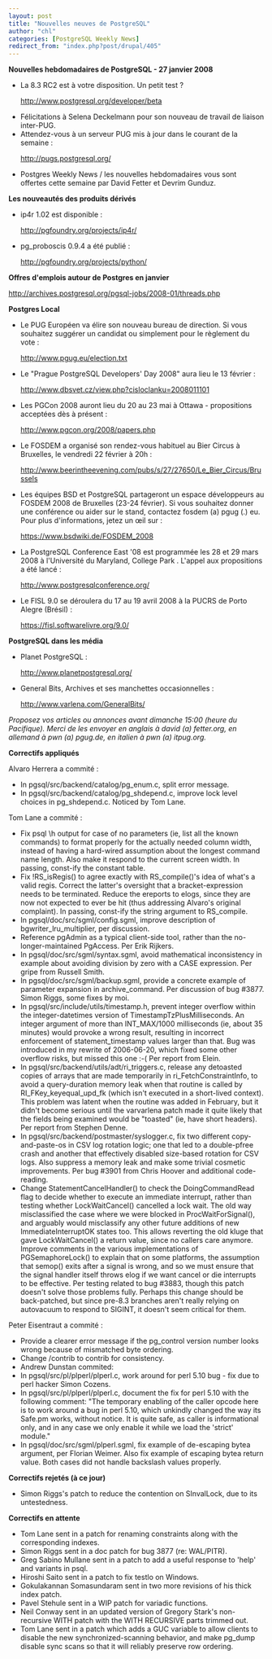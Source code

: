 ```yaml
---
layout: post
title: "Nouvelles neuves de PostgreSQL"
author: "chl"
categories: [PostgreSQL Weekly News]
redirect_from: "index.php?post/drupal/405"
---
```



<p><strong>Nouvelles hebdomadaires de PostgreSQL - 27 janvier 2008</strong></p>

<ul>

<li>La 8.3 RC2 est à votre disposition. Un petit test ?

<a target="_blank" href="http://www.postgresql.org/developer/beta">http://www.postgresql.org/developer/beta</a></li>

<li>Félicitations à Selena Deckelmann pour son nouveau de travail de liaison inter-PUG.</li>

<li>Attendez-vous à un serveur PUG mis à jour dans le courant de la semaine&nbsp;:

<a target="_blank" href="http://pugs.postgresql.org/">http://pugs.postgresql.org/</a></li>

<li>Postgres Weekly News / les nouvelles hebdomadaires vous sont offertes cette semaine par David Fetter et Devrim Gunduz.</li>

</ul>

<!--more-->


<!--break-->

<p><strong>Les nouveautés des produits dérivés</strong></p>

<ul>

<li>ip4r 1.02 est disponible&nbsp;:

<a target="_blank" href="http://pgfoundry.org/projects/ip4r/">http://pgfoundry.org/projects/ip4r/</a></li>

<li>pg_proboscis 0.9.4 a été publié&nbsp;:

<a target="_blank" href="http://pgfoundry.org/projects/python/">http://pgfoundry.org/projects/python/</a></li>

</ul>

<p><strong>Offres d'emplois autour de Postgres en janvier</strong></p>

<p><a target="_blank" href="http://archives.postgresql.org/pgsql-jobs/2008-01/threads.php">http://archives.postgresql.org/pgsql-jobs/2008-01/threads.php</a></p>

<p><strong>Postgres Local</strong></p>

<ul>

<li>Le PUG Européen va élire son nouveau bureau de direction. Si vous souhaitez suggérer un candidat ou simplement pour le règlement du vote&nbsp;:

<a target="_blank" href="http://www.pgug.eu/election.txt">http://www.pgug.eu/election.txt</a></li>

<li>Le "Prague PostgreSQL Developers' Day 2008" aura lieu le 13 février&nbsp;:

<a target="_blank" href="http://www.dbsvet.cz/view.php?cisloclanku=2008011101">http://www.dbsvet.cz/view.php?cisloclanku=2008011101</a></li>

<li>Les PGCon 2008 auront lieu du 20 au 23 mai à Ottawa - propositions acceptées dès à présent&nbsp;:

<a target="_blank" href="http://www.pgcon.org/2008/papers.php">http://www.pgcon.org/2008/papers.php</a></li>

<li>Le FOSDEM a organisé son rendez-vous habituel au Bier Circus à Bruxelles, le vendredi 22 février à 20h&nbsp;:

<a target="_blank" href="http://www.beerintheevening.com/pubs/s/27/27650/Le_Bier_Circus/Brussels">http://www.beerintheevening.com/pubs/s/27/27650/Le_Bier_Circus/Brussels</a></li>

<li>Les équipes BSD et PostgreSQL partageront un espace développeurs au FOSDEM 2008 de Bruxelles (23-24 février). Si vous souhaitez donner une conférence ou aider sur le stand, contactez fosdem (a) pgug (.) eu. Pour plus d'informations, jetez un œil sur&nbsp;:

<a target="_blank" href="https://www.bsdwiki.de/FOSDEM_2008">https://www.bsdwiki.de/FOSDEM_2008</a></li>

<li>La PostgreSQL Conference East '08 est programmée les 28 et 29 mars 2008 à l'Université du Maryland, College Park&nbsp;. L'appel aux propositions a été lancé&nbsp;:

<a target="_blank" href="http://www.postgresqlconference.org/">http://www.postgresqlconference.org/</a></li>

<li>Le FISL 9.0 se déroulera du 17 au 19 avril 2008 à la PUCRS de Porto Alegre (Brésil)&nbsp;:

<a target="_blank" href="https://fisl.softwarelivre.org/9.0/">https://fisl.softwarelivre.org/9.0/</a></li>

</ul>

<p><strong>PostgreSQL dans les média</strong></p>

<ul>

<li>Planet PostgreSQL&nbsp;:

<a target="_blank" href="http://www.planetpostgresql.org/">http://www.planetpostgresql.org/</a></li>

<li>General Bits, Archives et ses manchettes occasionnelles&nbsp;:

<a target="_blank" href="http://www.varlena.com/GeneralBits/">http://www.varlena.com/GeneralBits/</a></li>

</ul>

<p><em>Proposez vos articles ou annonces avant dimanche 15:00 (heure du Pacifique). Merci de les envoyer en anglais à david (a) fetter.org, en allemand à pwn (a) pgug.de, en italien à pwn (a) itpug.org.</em></p>

<p><strong>Correctifs appliqués</strong></p>

<p>Alvaro Herrera a commité&nbsp;:</p>

<ul>

<li>In pgsql/src/backend/catalog/pg_enum.c, split error message.</li>

<li>In pgsql/src/backend/catalog/pg_shdepend.c, improve lock level choices in pg_shdepend.c. Noticed by Tom Lane.</li>

</ul>

<p>Tom Lane a commité&nbsp;:</p>

<ul>

<li>Fix psql \h output for case of no parameters (ie, list all the known commands) to format properly for the actually needed column width, instead of having a hard-wired assumption about the longest command name length. Also make it respond to the current screen width. In passing, const-ify the constant table.</li>

<li>Fix !RS_isRegis() to agree exactly with RS_compile()'s idea of what's a valid regis. Correct the latter's oversight that a bracket-expression needs to be terminated. Reduce the ereports to elogs, since they are now not expected to ever be hit (thus addressing Alvaro's original complaint). In passing, const-ify the string argument to RS_compile.</li>

<li>In pgsql/doc/src/sgml/config.sgml, improve description of bgwriter_lru_multiplier, per discussion.</li>

<li>Reference pgAdmin as a typical client-side tool, rather than the no-longer-maintained PgAccess. Per Erik Rijkers.</li>

<li>In pgsql/doc/src/sgml/syntax.sgml, avoid mathematical inconsistency in example about avoiding division by zero with a CASE expression. Per gripe from Russell Smith.</li>

<li>In pgsql/doc/src/sgml/backup.sgml, provide a concrete example of parameter expansion in archive_command. Per discussion of bug #3877. Simon Riggs, some fixes by moi.</li>

<li>In pgsql/src/include/utils/timestamp.h, prevent integer overflow within the integer-datetimes version of TimestampTzPlusMilliseconds. An integer argument of more than INT_MAX/1000 milliseconds (ie, about 35 minutes) would provoke a wrong result, resulting in incorrect enforcement of statement_timestamp values larger than that. Bug was introduced in my rewrite of 2006-06-20, which fixed some other overflow risks, but missed this one :-( Per report from Elein.</li>

<li>In pgsql/src/backend/utils/adt/ri_triggers.c, release any detoasted copies of arrays that are made temporarily in ri_FetchConstraintInfo, to avoid a query-duration memory leak when that routine is called by RI_FKey_keyequal_upd_fk (which isn't executed in a short-lived context). This problem was latent when the routine was added in February, but it didn't become serious until the varvarlena patch made it quite likely that the fields being examined would be "toasted" (ie, have short headers). Per report from Stephen Denne.</li>

<li>In pgsql/src/backend/postmaster/syslogger.c, fix two different copy-and-paste-os in CSV log rotation logic; one that led to a double-pfree crash and another that effectively disabled size-based rotation for CSV logs. Also suppress a memory leak and make some trivial cosmetic improvements. Per bug #3901 from Chris Hoover and additional code-reading.</li>

<li>Change StatementCancelHandler() to check the DoingCommandRead flag to decide whether to execute an immediate interrupt, rather than testing whether LockWaitCancel() cancelled a lock wait. The old way misclassified the case where we were blocked in ProcWaitForSignal(), and arguably would misclassify any other future additions of new ImmediateInterruptOK states too. This allows reverting the old kluge that gave LockWaitCancel() a return value, since no callers care anymore. Improve comments in the various implementations of PGSemaphoreLock() to explain that on some platforms, the assumption that semop() exits after a signal is wrong, and so we must ensure that the signal handler itself throws elog if we want cancel or die interrupts to be effective. Per testing related to bug #3883, though this patch doesn't solve those problems fully. Perhaps this change should be back-patched, but since pre-8.3 branches aren't really relying on autovacuum to respond to SIGINT, it doesn't seem critical for them.</li>

</ul>

<p>Peter Eisentraut a commité&nbsp;:</p>

<ul>

<li>Provide a clearer error message if the pg_control version number looks wrong because of mismatched byte ordering.</li>

<li>Change /contrib to contrib for consistency.</li>

<li>Andrew Dunstan commited:</li>

<li>In pgsql/src/pl/plperl/plperl.c, work around for perl 5.10 bug - fix due to perl hacker Simon Cozens.</li>

<li>In pgsql/src/pl/plperl/plperl.c, document the fix for perl 5.10 with the following comment: "The temporary enabling of the caller opcode here is to work around a bug in perl 5.10, which unkindly changed the way its Safe.pm works, without notice. It is quite safe, as caller is informational only, and in any case we only enable it while we load the 'strict' module."</li>

<li>In pgsql/doc/src/sgml/plperl.sgml, fix example of de-escaping bytea argument, per Florian Weimer. Also fix example of escaping bytea return value. Both cases did not handle backslash values properly.</li>

</ul>

<p><strong>Correctifs rejetés (à ce jour)</strong></p>

<ul>

<li>Simon Riggs's patch to reduce the contention on SInvalLock, due to its untestedness.</li>

</ul>

<p><strong>Correctifs en attente</strong></p>

<ul>

<li>Tom Lane sent in a patch for renaming constraints along with the corresponding indexes.</li>

<li>Simon Riggs sent in a doc patch for bug 3877 (re: WAL/PITR).</li>

<li>Greg Sabino Mullane sent in a patch to add a useful response to 'help' and variants in psql.</li>

<li>Hiroshi Saito sent in a patch to fix testlo on Windows.</li>

<li>Gokulakannan Somasundaram sent in two more revisions of his thick index patch.</li>

<li>Pavel Stehule sent in a WIP patch for variadic functions.</li>

<li>Neil Conway sent in an updated version of Gregory Stark's non-recursive WITH patch with the WITH RECURSIVE parts trimmed out.</li>

<li>Tom Lane sent in a patch which adds a GUC variable to allow clients to disable the new synchronized-scanning behavior, and make pg_dump disable sync scans so that it will reliably preserve row ordering.</li>

</ul>